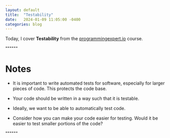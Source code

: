 ```yaml
---
layout: default
title:  "Testability"
date:   2024-01-09 11:05:00 -0400
categories: blog
---
```


Today, I cover __Testability__ from the [programmingexpert.io][course-site] course.

""""""

# Notes

- It is important to write automated tests for software, especially for larger pieces of code. This protects the code base.

- Your code should be written in a way such that it is testable.

- Ideally, we want to be able to automatically test code.

- Consider how you can make your code easier for testing. Would it be easier to test smaller portions of the code?

""""""

[course-site]: https://www.programmingexpert.io/index